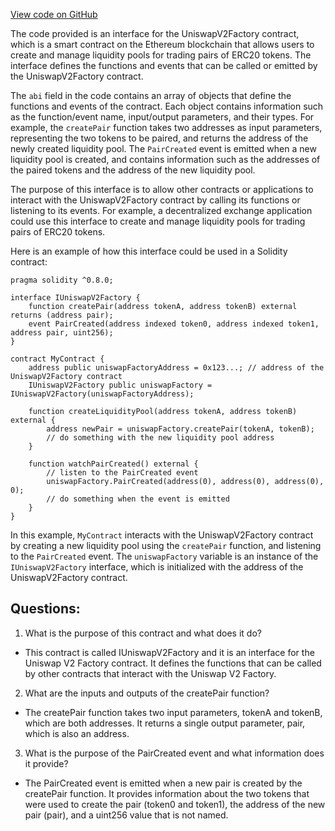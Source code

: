 [View code on GitHub](zoo-labs/zoo/blob/master/contracts/artifacts/src/uniswapv2/interfaces/IUniswapV2Factory.sol/IUniswapV2Factory.json)

The code provided is an interface for the UniswapV2Factory contract, which is a smart contract on the Ethereum blockchain that allows users to create and manage liquidity pools for trading pairs of ERC20 tokens. The interface defines the functions and events that can be called or emitted by the UniswapV2Factory contract. 

The `abi` field in the code contains an array of objects that define the functions and events of the contract. Each object contains information such as the function/event name, input/output parameters, and their types. For example, the `createPair` function takes two addresses as input parameters, representing the two tokens to be paired, and returns the address of the newly created liquidity pool. The `PairCreated` event is emitted when a new liquidity pool is created, and contains information such as the addresses of the paired tokens and the address of the new liquidity pool.

The purpose of this interface is to allow other contracts or applications to interact with the UniswapV2Factory contract by calling its functions or listening to its events. For example, a decentralized exchange application could use this interface to create and manage liquidity pools for trading pairs of ERC20 tokens. 

Here is an example of how this interface could be used in a Solidity contract:

```
pragma solidity ^0.8.0;

interface IUniswapV2Factory {
    function createPair(address tokenA, address tokenB) external returns (address pair);
    event PairCreated(address indexed token0, address indexed token1, address pair, uint256);
}

contract MyContract {
    address public uniswapFactoryAddress = 0x123...; // address of the UniswapV2Factory contract
    IUniswapV2Factory public uniswapFactory = IUniswapV2Factory(uniswapFactoryAddress);

    function createLiquidityPool(address tokenA, address tokenB) external {
        address newPair = uniswapFactory.createPair(tokenA, tokenB);
        // do something with the new liquidity pool address
    }

    function watchPairCreated() external {
        // listen to the PairCreated event
        uniswapFactory.PairCreated(address(0), address(0), address(0), 0);
        // do something when the event is emitted
    }
}
```

In this example, `MyContract` interacts with the UniswapV2Factory contract by creating a new liquidity pool using the `createPair` function, and listening to the `PairCreated` event. The `uniswapFactory` variable is an instance of the `IUniswapV2Factory` interface, which is initialized with the address of the UniswapV2Factory contract.
## Questions: 
 1. What is the purpose of this contract and what does it do?
- This contract is called IUniswapV2Factory and it is an interface for the Uniswap V2 Factory contract. It defines the functions that can be called by other contracts that interact with the Uniswap V2 Factory.

2. What are the inputs and outputs of the createPair function?
- The createPair function takes two input parameters, tokenA and tokenB, which are both addresses. It returns a single output parameter, pair, which is also an address.

3. What is the purpose of the PairCreated event and what information does it provide?
- The PairCreated event is emitted when a new pair is created by the createPair function. It provides information about the two tokens that were used to create the pair (token0 and token1), the address of the new pair (pair), and a uint256 value that is not named.
